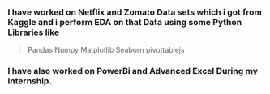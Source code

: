 ### I have worked on Netflix and Zomato Data sets which i got from Kaggle and i perform EDA on that Data using some Python Libraries like
> Pandas
> Numpy
> Matplotlib
> Seaborn
> pivottablejs

### I have also worked on PowerBi and Advanced Excel During my Internship.
